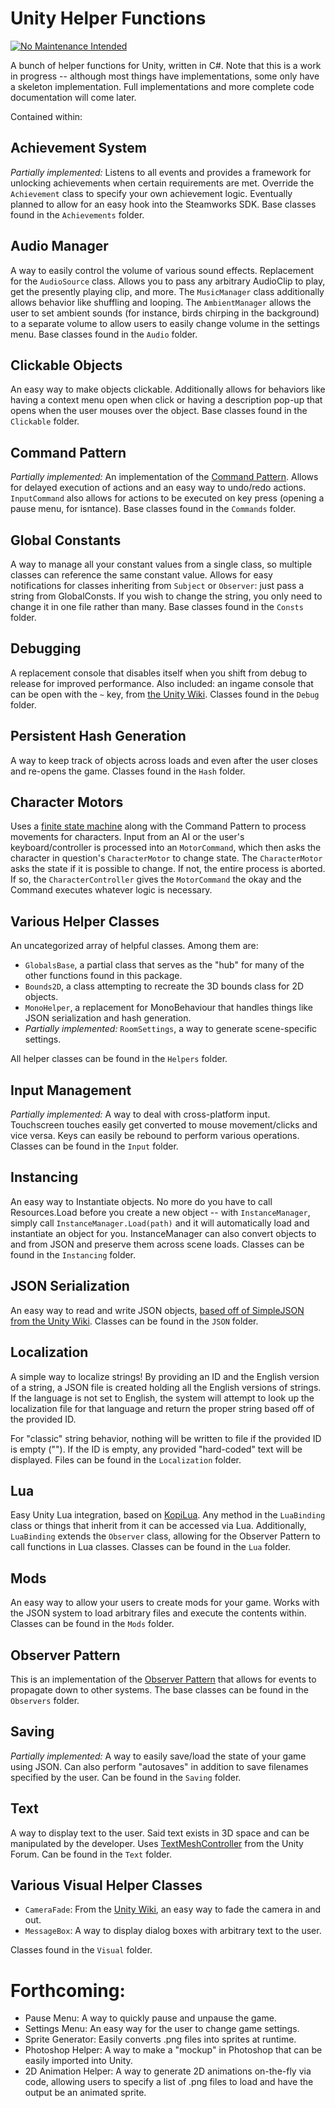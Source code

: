 # Unity Helper Functions

[![No Maintenance Intended](http://unmaintained.tech/badge.svg)](http://unmaintained.tech/)

A bunch of helper functions for Unity, written in C#. Note that this is a work in progress -- although most things have implementations, some only have a skeleton implementation. Full implementations and more complete code documentation will come later.

Contained within:

## Achievement System

*Partially implemented:* Listens to all events and provides a framework for unlocking achievements when certain requirements are met. Override the `Achievement` class to specify your own achievement logic. Eventually planned to allow for an easy hook into the Steamworks SDK. Base classes found in the `Achievements` folder.

## Audio Manager

A way to easily control the volume of various sound effects. Replacement for the `AudioSource` class. Allows you to pass any arbitrary AudioClip to play, get the presently playing clip, and more. The `MusicManager` class additionally allows behavior like shuffling and looping. The `AmbientManager` allows the user to set ambient sounds (for instance, birds chirping in the background) to a separate volume to allow users to easily change volume in the settings menu. Base classes found in the `Audio` folder.

## Clickable Objects

An easy way to make objects clickable. Additionally allows for behaviors like having a context menu open when click or having a description pop-up that opens when the user mouses over the object. Base classes found in the `Clickable` folder.

## Command Pattern

*Partially implemented:* An implementation of the [Command Pattern](http://en.wikipedia.org/wiki/Command_pattern). Allows for delayed execution of actions and an easy way to undo/redo actions. `InputCommand` also allows for actions to be executed on key press (opening a pause menu, for isntance). Base classes found in the `Commands` folder.

## Global Constants

A way to manage all your constant values from a single class, so multiple classes can reference the same constant value. Allows for easy notifications for classes inheriting from `Subject` or `Observer`: just pass a string from GlobalConsts. If you wish to change the string, you only need to change it in one file rather than many. Base classes found in the `Consts` folder.

## Debugging

A replacement console that disables itself when you shift from debug to release for improved performance. Also included: an ingame console that can be open with the `~` key, from [the Unity Wiki](http://wiki.unity3d.com/index.php?title=DebugConsole). Classes found in the `Debug` folder.

## Persistent Hash Generation

A way to keep track of objects across loads and even after the user closes and re-opens the game. Classes found in the `Hash` folder.

## Character Motors

Uses a [finite state machine](http://en.wikipedia.org/wiki/Finite-state_machine) along with the Command Pattern to process movements for characters. Input from an AI or the user's keyboard/controller is processed into an `MotorCommand`, which then asks the character in question's `CharacterMotor` to change state. The `CharacterMotor` asks the state if it is possible to change. If not, the entire process is aborted. If so, the `CharacterController` gives the `MotorCommand` the okay and the Command executes whatever logic is necessary.

## Various Helper Classes

An uncategorized array of helpful classes. Among them are:

* `GlobalsBase`, a partial class that serves as the "hub" for many of the other functions found in this package.
* `Bounds2D`, a class attempting to recreate the 3D bounds class for 2D objects.
* `MonoHelper`, a replacement for MonoBehaviour that handles things like JSON serialization and hash generation.
* *Partially implemented:* `RoomSettings`, a way to generate scene-specific settings.

All helper classes can be found in the `Helpers` folder.

## Input Management

*Partially implemented:* A way to deal with cross-platform input. Touchscreen touches easily get converted to mouse movement/clicks and vice versa. Keys can easily be rebound to perform various operations. Classes can be found in the `Input` folder.

## Instancing

An easy way to Instantiate objects. No more do you have to call Resources.Load before you create a new object -- with `InstanceManager`, simply call `InstanceManager.Load(path)` and it will automatically load and instantiate an object for you. InstanceManager can also convert objects to and from JSON and preserve them across scene loads. Classes can be found in the `Instancing` folder.

## JSON Serialization

An easy way to read and write JSON objects, [based off of SimpleJSON from the Unity Wiki](http://wiki.unity3d.com/index.php/SimpleJSON). Classes can be found in the `JSON` folder.

## Localization

A simple way to localize strings! By providing an ID and the English version of a string, a JSON file is created holding all the English versions of strings. If the language is not set to English, the system will attempt to look up the localization file for that language and return the proper string based off of the provided ID.

For "classic" string behavior, nothing will be written to file if the provided ID is empty (""). If the ID is empty, any provided "hard-coded" text will be displayed. Files can be found in the `Localization` folder.

## Lua

Easy Unity Lua integration, based on [KopiLua](https://github.com/gfoot/kopilua). Any method in the `LuaBinding` class or things that inherit from it can be accessed via Lua. Additionally, `LuaBinding` extends the `Observer` class, allowing for the Observer Pattern to call functions in Lua classes. Classes can be found in the `Lua` folder.

## Mods

An easy way to allow your users to create mods for your game. Works with the JSON system to load arbitrary files and execute the contents within. Classes can be found in the `Mods` folder.

## Observer Pattern

This is an implementation of the [Observer Pattern](http://en.wikipedia.org/wiki/Observer_pattern) that allows for events to propagate down to other systems. The base classes can be found in the `Observers` folder.

## Saving

*Partially implemented:* A way to easily save/load the state of your game using JSON. Can also perform "autosaves" in addition to save filenames specified by the user. Can be found in the `Saving` folder.

## Text

A way to display text to the user. Said text exists in 3D space and can be manipulated by the developer. Uses [TextMeshController](http://forum.unity3d.com/threads/32227-3D-Text-Wrap) from the Unity Forum. Can be found in the `Text` folder.

## Various Visual Helper Classes

* `CameraFade`: From the [Unity Wiki](http://wiki.unity3d.com/index.php?title=FadeInOut), an easy way to fade the camera in and out.
* `MessageBox`: A way to display dialog boxes with arbitrary text to the user.

Classes found in the `Visual` folder.

# Forthcoming:

* Pause Menu: A way to quickly pause and unpause the game.
* Settings Menu: An easy way for the user to change game settings.
* Sprite Generator: Easily converts .png files into sprites at runtime.
* Photoshop Helper: A way to make a "mockup" in Photoshop that can be easily imported into Unity.
* 2D Animation Helper: A way to generate 2D animations on-the-fly via code, allowing users to specify a list of .png files to load and have the output be an animated sprite.
